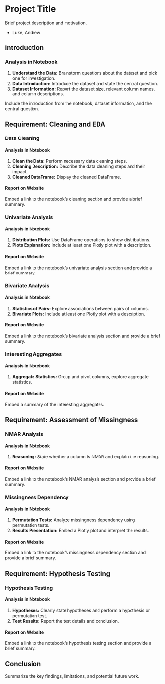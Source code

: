 # Project Title

Brief project description and motivation.
- Luke, Andrew

## Introduction

### Analysis in Notebook

1. **Understand the Data:** Brainstorm questions about the dataset and pick one for investigation.
2. **Data Introduction:** Introduce the dataset and state the central question.
3. **Dataset Information:** Report the dataset size, relevant column names, and column descriptions.

Include the introduction from the notebook, dataset information, and the central question.

## Requirement: Cleaning and EDA

### Data Cleaning

#### Analysis in Notebook

1. **Clean the Data:** Perform necessary data cleaning steps.
2. **Cleaning Description:** Describe the data cleaning steps and their impact.
3. **Cleaned DataFrame:** Display the cleaned DataFrame.

#### Report on Website

Embed a link to the notebook's cleaning section and provide a brief summary.

### Univariate Analysis

#### Analysis in Notebook

1. **Distribution Plots:** Use DataFrame operations to show distributions.
2. **Plots Explanation:** Include at least one Plotly plot with a description.

#### Report on Website

Embed a link to the notebook's univariate analysis section and provide a brief summary.

### Bivariate Analysis

#### Analysis in Notebook

1. **Statistics of Pairs:** Explore associations between pairs of columns.
2. **Bivariate Plots:** Include at least one Plotly plot with a description.

#### Report on Website

Embed a link to the notebook's bivariate analysis section and provide a brief summary.

### Interesting Aggregates

#### Analysis in Notebook

1. **Aggregate Statistics:** Group and pivot columns, explore aggregate statistics.

#### Report on Website

Embed a summary of the interesting aggregates.

## Requirement: Assessment of Missingness

### NMAR Analysis

#### Analysis in Notebook

1. **Reasoning:** State whether a column is NMAR and explain the reasoning.

#### Report on Website

Embed a link to the notebook's NMAR analysis section and provide a brief summary.

### Missingness Dependency

#### Analysis in Notebook

1. **Permutation Tests:** Analyze missingness dependency using permutation tests.
2. **Results Presentation:** Embed a Plotly plot and interpret the results.

#### Report on Website

Embed a link to the notebook's missingness dependency section and provide a brief summary.

## Requirement: Hypothesis Testing

### Hypothesis Testing

#### Analysis in Notebook

1. **Hypotheses:** Clearly state hypotheses and perform a hypothesis or permutation test.
2. **Test Results:** Report the test details and conclusion.

#### Report on Website

Embed a link to the notebook's hypothesis testing section and provide a brief summary.

## Conclusion

Summarize the key findings, limitations, and potential future work.
